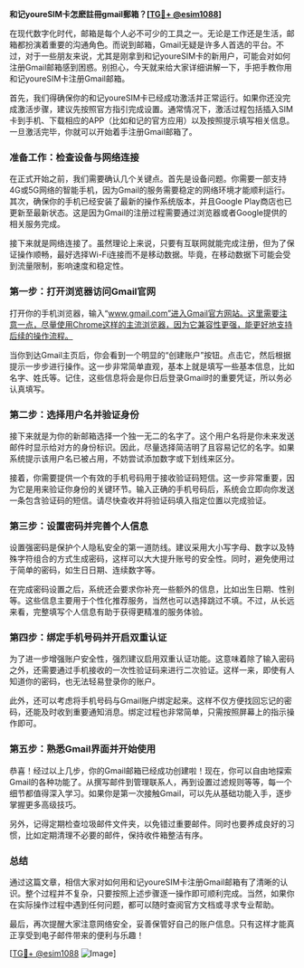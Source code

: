 **和记youreSIM卡怎麽註冊gmail郵箱？[[TG💪+ @esim1088](https://t.me/s/esim1088)]**

在现代数字化时代，邮箱是每个人必不可少的工具之一。无论是工作还是生活，邮箱都扮演着重要的沟通角色。而说到邮箱，Gmail无疑是许多人首选的平台。不过，对于一些朋友来说，尤其是刚拿到和记youreSIM卡的新用户，可能会对如何注册Gmail邮箱感到困惑。别担心，今天就来给大家详细讲解一下，手把手教你用和记youreSIM卡注册Gmail邮箱。

首先，我们得确保你的和记youreSIM卡已经成功激活并正常运行。如果你还没完成激活步骤，建议先按照官方指引完成设置。通常情况下，激活过程包括插入SIM卡到手机、下载相应的APP（比如和记的官方应用）以及按照提示填写相关信息。一旦激活完毕，你就可以开始着手注册Gmail邮箱了。

### **准备工作：检查设备与网络连接**

在正式开始之前，我们需要确认几个关键点。首先是设备问题。你需要一部支持4G或5G网络的智能手机，因为Gmail的服务需要稳定的网络环境才能顺利运行。其次，确保你的手机已经安装了最新的操作系统版本，并且Google Play商店也已更新至最新状态。这是因为Gmail的注册过程需要通过浏览器或者Google提供的相关服务完成。

接下来就是网络连接了。虽然理论上来说，只要有互联网就能完成注册，但为了保证操作顺畅，最好选择Wi-Fi连接而不是移动数据。毕竟，在移动数据下可能会受到流量限制，影响速度和稳定性。

### **第一步：打开浏览器访问Gmail官网**

打开你的手机浏览器，输入“www.gmail.com”进入Gmail官方网站。这里需要注意一点，尽量使用Chrome这样的主流浏览器，因为它兼容性更强，能更好地支持后续的操作流程。

当你到达Gmail主页后，你会看到一个明显的“创建账户”按钮。点击它，然后根据提示一步步进行操作。这一步非常简单直观，基本上就是填写一些基本信息，比如名字、姓氏等。记住，这些信息将会是你日后登录Gmail时的重要凭证，所以务必认真填写。

### **第二步：选择用户名并验证身份**

接下来就是为你的新邮箱选择一个独一无二的名字了。这个用户名将是你未来发送邮件时显示给对方的身份标识。因此，尽量选择简洁明了且容易记忆的名字。如果系统提示该用户名已被占用，不妨尝试添加数字或下划线来区分。

接着，你需要提供一个有效的手机号码用于接收验证码短信。这一步非常重要，因为它是用来验证你身份的关键环节。输入正确的手机号码后，系统会立即向你发送一条包含验证码的短信。请尽快查收并将验证码填入指定位置以完成验证。

### **第三步：设置密码并完善个人信息**

设置强密码是保护个人隐私安全的第一道防线。建议采用大小写字母、数字以及特殊字符组合的方式生成密码，这样可以大大提升账号的安全性。同时，避免使用过于简单的密码，如生日日期、连续数字等。

在完成密码设置之后，系统还会要求你补充一些额外的信息，比如出生日期、性别等。这些信息主要用于个性化推荐服务，当然也可以选择跳过不填。不过，从长远来看，完整填写个人信息有助于获得更精准的服务体验。

### **第四步：绑定手机号码并开启双重认证**

为了进一步增强账户安全性，强烈建议启用双重认证功能。这意味着除了输入密码之外，还需要通过手机接收的一次性验证码来进行二次验证。这样一来，即使有人知道你的密码，也无法轻易登录你的账户。

此外，还可以考虑将手机号码与Gmail账户绑定起来。这样不仅方便找回忘记的密码，还能及时收到重要通知消息。绑定过程也非常简单，只需按照屏幕上的指示操作即可。

### **第五步：熟悉Gmail界面并开始使用**

恭喜！经过以上几步，你的Gmail邮箱已经成功创建啦！现在，你可以自由地探索Gmail的各种功能了。从撰写邮件到管理联系人，再到设置过滤规则等等，每一个细节都值得深入学习。如果你是第一次接触Gmail，可以先从基础功能入手，逐步掌握更多高级技巧。

另外，记得定期检查垃圾邮件文件夹，以免错过重要邮件。同时也要养成良好的习惯，比如定期清理不必要的邮件，保持收件箱整洁有序。

### **总结**

通过这篇文章，相信大家对如何用和记youreSIM卡注册Gmail邮箱有了清晰的认识。整个过程并不复杂，只要按照上述步骤逐一操作即可顺利完成。当然，如果你在实际操作过程中遇到任何问题，都可以随时查阅官方文档或寻求专业帮助。

最后，再次提醒大家注意网络安全，妥善保管好自己的账户信息。只有这样才能真正享受到电子邮件带来的便利与乐趣！

[[TG💪+ @esim1088](https://t.me/s/esim1088) ![Image](https://i.postimg.cc/4NQfJmqS/Snipaste-2025-05-13-00-14-12.png)]